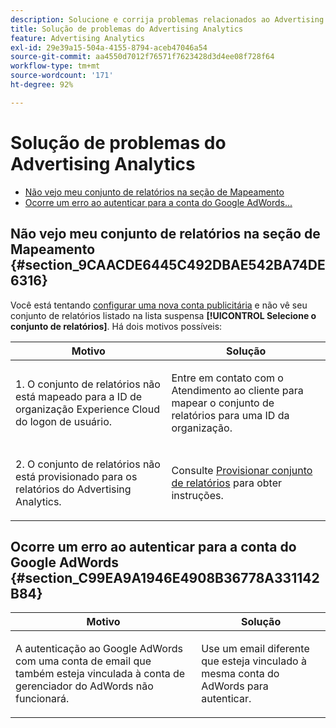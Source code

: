 ```yaml
---
description: Solucione e corrija problemas relacionados ao Advertising Analytics.
title: Solução de problemas do Advertising Analytics
feature: Advertising Analytics
exl-id: 29e39a15-504a-4155-8794-aceb47046a54
source-git-commit: aa4550d7012f76571f7623428d3d4ee08f728f64
workflow-type: tm+mt
source-wordcount: '171'
ht-degree: 92%

---
```


# Solução de problemas do Advertising Analytics

* [Não vejo meu conjunto de relatórios na seção de Mapeamento](/help/integrate/c-advertising-analytics/c-adanalytics-workflow/aa-troubleshooting.md#section_9CAACDE6445C492DBAE542BA74DE6316)
* [Ocorre um erro ao autenticar para a conta do Google AdWords...](/help/integrate/c-advertising-analytics/c-adanalytics-workflow/aa-troubleshooting.md#section_C99EA9A1946E4908B36778A331142B84)

## Não vejo meu conjunto de relatórios na seção de Mapeamento {#section_9CAACDE6445C492DBAE542BA74DE6316}

Você está tentando [configurar uma nova conta publicitária](/help/integrate/c-advertising-analytics/c-adanalytics-workflow/aa-create-ad-account.md) e não vê seu conjunto de relatórios listado na lista suspensa **[!UICONTROL Selecione o conjunto de relatórios]**. Há dois motivos possíveis:

<table id="table_271D7E817B4C44818717A47C3223E592"> 
 <thead> 
  <tr> 
   <th colname="col1" class="entry"> Motivo </th> 
   <th colname="col2" class="entry"> Solução </th> 
  </tr>
 </thead>
 <tbody> 
  <tr> 
   <td colname="col1"> <p>1. O conjunto de relatórios não está mapeado para a ID de organização Experience Cloud do logon de usuário. </p> </td> 
   <td colname="col2"> <p>Entre em contato com o Atendimento ao cliente para mapear o conjunto de relatórios para uma ID da organização.</p> </td> 
  </tr> 
  <tr> 
   <td colname="col1"> <p>2. O conjunto de relatórios não está provisionado para os relatórios do Advertising Analytics. </p> </td> 
   <td colname="col2"> <p>Consulte <a href="/help/integrate/c-advertising-analytics/c-adanalytics-workflow/aa-provision-rs.md"  >Provisionar conjunto de relatórios</a> para obter instruções. </p> </td> 
  </tr> 
 </tbody> 
</table>

## Ocorre um erro ao autenticar para a conta do Google AdWords {#section_C99EA9A1946E4908B36778A331142B84}

<table id="table_F1C1192BF40C43CE8600B1BB417A7269"> 
 <thead> 
  <tr> 
   <th colname="col1" class="entry"> Motivo </th> 
   <th colname="col2" class="entry"> Solução </th> 
  </tr>
 </thead>
 <tbody> 
  <tr> 
   <td colname="col1"> <p>A autenticação ao Google AdWords com uma conta de email que também esteja vinculada à conta de gerenciador do AdWords não funcionará. </p> </td> 
   <td colname="col2"> <p>Use um email diferente que esteja vinculado à mesma conta do AdWords para autenticar. </p> </td> 
  </tr> 
 </tbody> 
</table>
